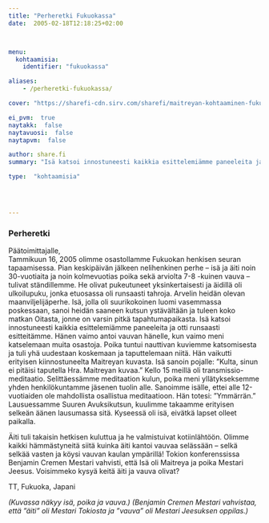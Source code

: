 ```yaml
---
title: "Perheretki Fukuokassa"
date:  2005-02-18T12:18:25+02:00



menu:
  kohtaamisia:
    identifier: "fukuokassa"

aliases:
    - /perheretki-fukuokassa/

cover: "https://sharefi-cdn.sirv.com/sharefi/maitreyan-kohtaaminen-fukuoka-japani-2005.jpg"

ei_pvm:  true
naytakk:  false
naytavuosi:  false
naytapvm:  false

author: share.fi
summary: "Isä katsoi innostuneesti kaikkia esittelemiämme paneeleita ja otti runsaasti esitteitämme. Hänen vaimo antoi vauvan hänelle, kun vaimo meni katselemaan muita osastoja. Poika tuntui nauttivan kuviemme katsomisesta ja tuli yhä uudestaan koskemaan ja taputtelemaan niitä."

type:  "kohtaamisia"



 
---
```

<h3>Perheretki</h3>

<p>Päätoimittajalle,<br>
Tammikuun 16, 2005 olimme osastollamme Fukuokan henkisen seuran tapaamisessa. Pian keskipäivän jälkeen nelihenkinen perhe – isä ja äiti noin 30-vuotiaita ja noin kolmevuotias poika sekä arviolta 7-8 -kuinen vauva – tulivat ständillemme. He olivat pukeutuneet yksinkertaisesti ja äidillä oli ulkoilupuku, jonka etuosassa oli runsaasti tahroja. Arvelin heidän olevan maanviljelijäperhe. Isä, jolla oli suurikokoinen luomi vasemmassa poskessaan, sanoi heidän saaneen kutsun ystävältään ja tuleen koko matkan Oitasta, jonne on varsin pitkä tapahtumapaikasta. Isä katsoi innostuneesti kaikkia esittelemiämme paneeleita ja otti runsaasti esitteitämme. Hänen vaimo antoi vauvan hänelle, kun vaimo meni katselemaan muita osastoja. Poika tuntui nauttivan kuviemme katsomisesta ja tuli yhä uudestaan koskemaan ja taputtelemaan niitä. Hän vaikutti erityisen kiinnostuneelta Maitreyan kuvasta. Isä sanoin pojalle: ”Kulta, sinun ei pitäisi taputella Hra. Maitreyan kuvaa.” Kello 15 meillä oli transmissio-meditaatio. Selittäessämme meditaation kulun, poika meni yllätykseksemme yhden henkilökuntamme jäsenen tuolin alle. Sanoimme isälle, ettei alle 12-vuotiaiden ole mahdollista osallistua meditaatioon. Hän totesi: ”Ymmärrän.” Lausuessamme Suuren Avuksikutsun, kuulimme takaamme erityisen selkeän äänen lausumassa sitä. Kyseessä oli isä, eivätkä lapset olleet paikalla.</p>
<p>Äiti tuli takaisin hetkisen kuluttua ja he valmistuivat kotiinlähtöön. Olimme kaikki hämmästyneitä siitä kuinka äiti kantoi vauvaa selässään – selkä selkää vasten ja köysi vauvan kaulan ympärillä! Tokion konferenssissa Benjamin Cremen Mestari vahvisti, että Isä oli Maitreya ja poika Mestari Jeesus. Voisimmeko kysyä keitä äiti ja vauva olivat?</p>
<p>TT, Fukuoka, Japani</p>
<p><em>(Kuvassa näkyy isä, poika ja vauva.) (Benjamin Cremen Mestari vahvistaa, että ”äiti” oli Mestari Tokiosta ja ”vauva” oli Mestari Jeesuksen oppilas.)</em></p>